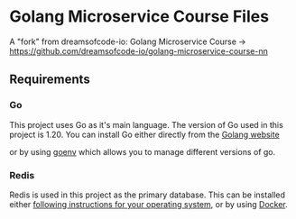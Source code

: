 # Golang Microservice Course Files

A "fork" from dreamsofcode-io: Golang Microservice Course -> <https://github.com/dreamsofcode-io/golang-microservice-course-nn>

## Requirements

### Go

This project uses Go as it's main language. The version of Go used in this
project is 1.20. You can install Go either directly from the
[Golang website](https://go.dev/)

or by using [goenv](https://github.com/syndbg/goenv) which allows you to
manage different versions of go.

### Redis

Redis is used in this project as the primary database. This can be installed
either [following instructions for your operating system](https://redis.io/docs/getting-started/installation/),
or by using [Docker](https://www.docker.com/).
